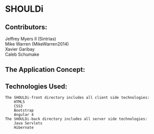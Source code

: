 # SHOULDi  

## Contributors:  
   Jeffrey Myers II (Sintrias)  
   Mike Warren (MikeWarren2014)  
   Xavier Garibay  
   Caleb Schumake  

## The Application Concept:  

## Technologies Used:  
    The SHOULDi-front directory includes all client side technologies:  
        HTML5  
        CSS3  
        Bootstrap  
        Angular 4  
    The SHOULDi-back directory includes all server side technologies:  
        Java Servlets  
        Hibernate  
